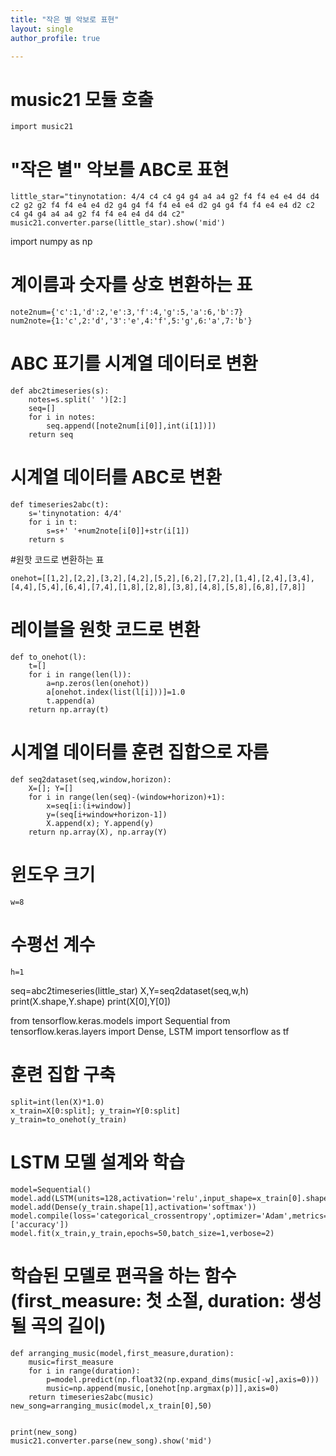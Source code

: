 ```yaml
---
title: "작은 별 악보로 표현"
layout: single
author_profile: true

---
```


# music21 모듈 호출

```
import music21
```

# "작은 별" 악보를 ABC로 표현

```
little_star="tinynotation: 4/4 c4 c4 g4 g4 a4 a4 g2 f4 f4 e4 e4 d4 d4 c2 g2 g2 f4 f4 e4 e4 d2 g4 g4 f4 f4 e4 e4 d2 g4 g4 f4 f4 e4 e4 d2 c2 c4 g4 g4 a4 a4 g2 f4 f4 e4 e4 d4 d4 c2"
music21.converter.parse(little_star).show('mid')
```

import numpy as np

# 계이름과 숫자를 상호 변환하는 표

```
note2num={'c':1,'d':2,'e':3,'f':4,'g':5,'a':6,'b':7}
num2note={1:'c',2:'d','3':'e',4:'f',5:'g',6:'a',7:'b'}
```

# ABC 표기를 시계열 데이터로 변환

```
def abc2timeseries(s):
    notes=s.split(' ')[2:]
    seq=[]
    for i in notes:
        seq.append([note2num[i[0]],int(i[1])])
    return seq
```

# 시계열 데이터를 ABC로 변환

```
def timeseries2abc(t):
    s='tinynotation: 4/4'
    for i in t:
        s=s+' '+num2note[i[0]]+str(i[1])
    return s
```

#원핫 코드로 변환하는 표

```
onehot=[[1,2],[2,2],[3,2],[4,2],[5,2],[6,2],[7,2],[1,4],[2,4],[3,4],[4,4],[5,4],[6,4],[7,4],[1,8],[2,8],[3,8],[4,8],[5,8],[6,8],[7,8]]
```

# 레이블을 원핫 코드로 변환

```
def to_onehot(l):
    t=[]
    for i in range(len(l)):
        a=np.zeros(len(onehot))
        a[onehot.index(list(l[i]))]=1.0
        t.append(a)
    return np.array(t)
```

# 시계열 데이터를 훈련 집합으로 자름

```
def seq2dataset(seq,window,horizon):
    X=[]; Y=[]
    for i in range(len(seq)-(window+horizon)+1):
        x=seq[i:(i+window)]
        y=(seq[i+window+horizon-1])
        X.append(x); Y.append(y)
    return np.array(X), np.array(Y)
```

# 윈도우 크기

```
w=8
```

# 수평선 계수

```
h=1
```


seq=abc2timeseries(little_star)
X,Y=seq2dataset(seq,w,h)
print(X.shape,Y.shape)
print(X[0],Y[0])

from tensorflow.keras.models import Sequential
from tensorflow.keras.layers import Dense, LSTM
import tensorflow as tf

# 훈련 집합 구축

```
split=int(len(X)*1.0)
x_train=X[0:split]; y_train=Y[0:split]
y_train=to_onehot(y_train)
```

# LSTM 모델 설계와 학습

```
model=Sequential()
model.add(LSTM(units=128,activation='relu',input_shape=x_train[0].shape))
model.add(Dense(y_train.shape[1],activation='softmax'))
model.compile(loss='categorical_crossentropy',optimizer='Adam',metrics=['accuracy'])
model.fit(x_train,y_train,epochs=50,batch_size=1,verbose=2)
```

# 학습된 모델로 편곡을 하는 함수(first_measure: 첫 소절, duration: 생성될 곡의 길이)

```
def arranging_music(model,first_measure,duration):
    music=first_measure
    for i in range(duration):
        p=model.predict(np.float32(np.expand_dims(music[-w],axis=0)))
        music=np.append(music,[onehot[np.argmax(p)]],axis=0)
    return timeseries2abc(music)
new_song=arranging_music(model,x_train[0],50)


print(new_song)
music21.converter.parse(new_song).show('mid')
